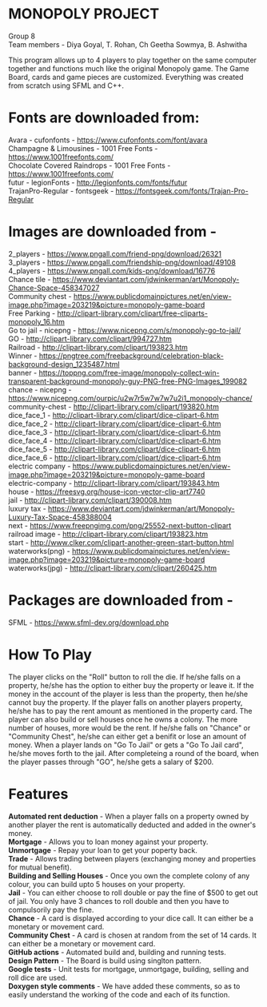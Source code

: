 # MONOPOLY PROJECT

Group 8 <br />
Team members - Diya Goyal, T. Rohan, Ch Geetha Sowmya, B. Ashwitha<br />

This program allows up to 4 players to play together on the same computer together and functions much like the original Monopoly game. The Game Board, cards and game pieces are customized. Everything was created from scratch using SFML and C++.<br />

# Fonts are downloaded from:

Avara - cufonfonts - https://www.cufonfonts.com/font/avara <br />
Champagne & Limousines - 1001 Free Fonts - https://www.1001freefonts.com/ <br />
Chocolate Covered Raindrops - 1001 Free Fonts - https://www.1001freefonts.com/ <br />
futur - legionFonts - http://legionfonts.com/fonts/futur <br />
TrajanPro-Regular - fontsgeek - https://fontsgeek.com/fonts/Trajan-Pro-Regular <br />

# Images are downloaded from -

2_players -  https://www.pngall.com/friend-png/download/26321 <br/>
3_players -  https://www.pngall.com/friendship-png/download/49108 <br />
4_players -  https://www.pngall.com/kids-png/download/16776 <br />
Chance tile -  https://www.deviantart.com/jdwinkerman/art/Monopoly-Chance-Space-458347027<br />
Community chest - https://www.publicdomainpictures.net/en/view-image.php?image=203219&picture=monopoly-game-board<br />
Free Parking - http://clipart-library.com/clipart/free-cliparts-monopoly_16.htm<br />
Go to jail - nicepng - https://www.nicepng.com/s/monopoly-go-to-jail/ <br />
GO - http://clipart-library.com/clipart/994727.htm<br />
Railroad - http://clipart-library.com/clipart/193823.htm<br />
Winner - https://pngtree.com/freebackground/celebration-black-background-design_1235487.html<br />
banner - https://toppng.com/free-image/monopoly-collect-win-transparent-background-monopoly-guy-PNG-free-PNG-Images_199082 <br />
chance - nicepng - https://www.nicepng.com/ourpic/u2w7r5w7w7w7u2i1_monopoly-chance/ <br />
community-chest -  http://clipart-library.com/clipart/193820.htm <br />
dice_face_1 - http://clipart-library.com/clipart/dice-clipart-6.htm<br />
dice_face_2 - http://clipart-library.com/clipart/dice-clipart-6.htm<br />
dice_face_3 - http://clipart-library.com/clipart/dice-clipart-6.htm<br />
dice_face_4 - http://clipart-library.com/clipart/dice-clipart-6.htm<br />
dice_face_5 - http://clipart-library.com/clipart/dice-clipart-6.htm<br />
dice_face_6 - http://clipart-library.com/clipart/dice-clipart-6.htm<br />
electric company - https://www.publicdomainpictures.net/en/view-image.php?image=203219&picture=monopoly-game-board<br />
electric-company - http://clipart-library.com/clipart/193843.htm<br />
house -  https://freesvg.org/house-icon-vector-clip-art7740 <br />
jail - http://clipart-library.com/clipart/390008.htm<br />
luxury tax - https://www.deviantart.com/jdwinkerman/art/Monopoly-Luxury-Tax-Space-458388004<br />
next - https://www.freepngimg.com/png/25552-next-button-clipart <br />
railroad image - http://clipart-library.com/clipart/193823.htm<br />
start - http://www.clker.com/clipart-another-green-start-button.html<br />
waterworks(png) - https://www.publicdomainpictures.net/en/view-image.php?image=203219&picture=monopoly-game-board<br />
waterworks(jpg) - http://clipart-library.com/clipart/260425.htm<br />

# Packages are downloaded from -

SFML - https://www.sfml-dev.org/download.php <br />

# How To Play

The player clicks on the "Roll" button to roll the die. If he/she falls on a property, he/she has the option to either buy the property or leave it. If the money in the account of the player is less than the property, then he/she cannot buy the property. If the player falls on another players property, he/she has to pay the rent amount as mentioned in the property card. The player can also build or sell houses once he owns a colony. The more number of houses, more would be the rent. If he/she falls on "Chance" or "Community Chest", he/she can either get a benifit or lose an amount of money. When a player lands on "Go To Jail" or gets a "Go To Jail card", he/she moves forth to the jail. After completeing a round of the board, when the player passes through "GO", he/she gets a salary of $200. <br />

# Features

**Automated rent deduction** - When a player falls on a property owned by another player the rent is automatically deducted and added in the owner's money. <br />
**Mortgage** - Allows you to loan money against your property. <br />
**Unmortgage** - Repay your loan to get your poperty back. <br />
**Trade** - Allows trading between players (exchanging money and properties for mutual benefit). <br />
**Building and Selling Houses** - Once you own the complete colony of any colour, you can build upto 5 houses on your property. <br />
**Jail** - You can either choose to roll double or pay the fine of $500 to get out of jail. You only have 3 chances to roll double and then you have to compulsorily pay the fine.  <br />
**Chance** - A card is displayed according to your dice call. It can either be a monetary or movement card. <br />
**Community Chest** - A card is chosen at random from the set of 14 cards. It can either be a monetary or movement card. <br />
**GitHub actions** - Automated build and, building and running tests. <br />
**Design Pattern** - The Board is build using singlton pattern. <br />
**Google tests** - Unit tests for mortgage, unmortgage, building, selling and roll dice are used. <br />
**Doxygen style comments** - We have added these comments, so as to easily understand the working of the code and each of its function.

